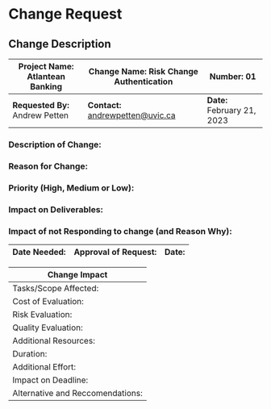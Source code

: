 # Change Request 

## Change Description

| **Project Name:** Atlantean Banking | **Change Name:** Risk Change Authentication | **Number:** 01              |
|-------------------------------------|---------------------------------------------|-----------------------------|
| **Requested By:** Andrew Petten     | **Contact:** andrewpetten@uvic.ca           | **Date:** February 21, 2023 |

### Description of Change: 

### Reason for Change:

### Priority (High, Medium or Low):

### Impact on Deliverables:

### Impact of not Responding to change (and Reason Why): 

| **Date Needed:** | **Approval of Request:** | **Date:** |
|------------------|--------------------------|-----------|

| **Change Impact**                |
|----------------------------------|
| Tasks/Scope Affected:            |
| Cost of Evaluation:              |
| Risk Evaluation:                 |
| Quality Evaluation:              |
| Additional Resources:            |
| Duration:                        |
| Additional Effort:               |
| Impact on Deadline:              |
| Alternative and Reccomendations: |
